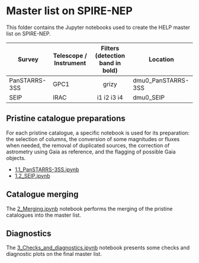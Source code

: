 # Master list on SPIRE-NEP

This folder contains the Jupyter notebooks used to create the HELP master list on
SPIRE-NEP. 

| Survey | Telescope / Instrument  | Filters (detection band in bold)  | Location        |
|--------|-------------------------|:---------------------------------:|-----------------|
| PanSTARRS-3SS | GPC1             | grizy                          | dmu0_PanSTARRS-3SS |     
| SEIP          | IRAC             | i1 i2 i3 i4                    | dmu0_SEIP |


## Pristine catalogue preparations

For each pristine catalogue, a specific notebook is used for its preparation:
the selection of columns, the conversion of some magnitudes or fluxes when
needed, the removal of duplicated sources, the correction of astrometry using
Gaia as reference, and the flagging of possible Gaia objects.


- [1.1_PanSTARRS-3SS.ipynb](1.1_PanSTARRS-3SS.ipynb) 
- [1.2_SEIP.ipynb](1.2_SEIP.ipynb)

## Catalogue merging

The [2_Merging.ipynb](2_Merging.ipynb) notebook performs the merging of the
pristine catalogues into the master list.

## Diagnostics

The [3_Checks_and_diagnostics.ipynb](3_Checks_and_diagnostics.ipynb) notebook
presents some checks and diagnostic plots on the final master list.
